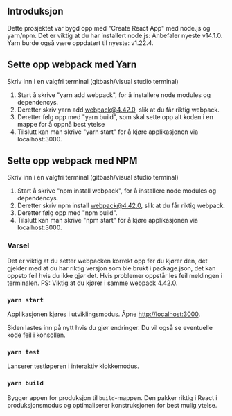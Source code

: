 ## Introduksjon
Dette prosjektet var bygd opp med "Create React App" med node.js og yarn/npm. 
Det er viktig at du har installert node.js: Anbefaler nyeste v14.1.0.
Yarn burde også være oppdatert til nyeste: v1.22.4.

## Sette opp webpack med Yarn

Skriv inn i en valgfri terminal (gitbash/visual studio terminal) 
1. Start å skrive "yarn add webpack", for å installere node modules og dependencys.
2. Deretter skriv yarn add webpack@4.42.0, slik at du får riktig webpack.
3. Deretter følg opp med "yarn build", som skal sette opp alt koden i en mappe for å oppnå best ytelse
4. Tilslutt kan man skrive "yarn start" for å kjøre applikasjonen via localhost:3000. 

## Sette opp webpack med NPM

Skriv inn i en valgfri terminal (gitbash/visual studio terminal) 
1. Start å skrive "npm install webpack", for å installere node modules og dependencys.
2. Deretter skriv npm install webpack@4.42.0, slik at du får riktig webpack.
3. Deretter følg opp med "npm build".
4. Tilslutt kan man skrive "npm start" for å kjøre applikasjonen via localhost:3000. 


### Varsel

Det er viktig at du setter webpacken korrekt opp før du kjører den, det gjelder med at du har riktig versjon som ble brukt i package.json, det kan oppsto feil hvis du ikke gjør det. Hvis problemer oppstår les feil meldingen i terminalen. 
PS: Viktig at du kjører i samme webpack 4.42.0.

### `yarn start`

Applikasjonen kjøres i utviklingsmodus.
Åpne [http://localhost:3000](http://localhost:3000).

Siden lastes inn på nytt hvis du gjør endringer.
Du vil også se eventuelle kode feil i konsollen.

### `yarn test`

Lanserer testløperen i interaktiv klokkemodus.

### `yarn build`

Bygger appen for produksjon til `build`-mappen.
Den pakker riktig i React i produksjonsmodus og optimaliserer konstruksjonen for best mulig ytelse.
